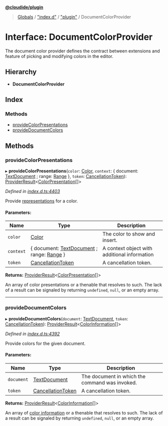 **[@cloudide/plugin](../README.md)**

> [Globals](../README.md) / ["index.d"](../modules/_index_d_.md) / ["plugin"](../modules/_index_d_._plugin_.md) / DocumentColorProvider

# Interface: DocumentColorProvider

The document color provider defines the contract between extensions and feature of
picking and modifying colors in the editor.

## Hierarchy

* **DocumentColorProvider**

## Index

### Methods

* [provideColorPresentations](_index_d_._plugin_.documentcolorprovider.md#providecolorpresentations)
* [provideDocumentColors](_index_d_._plugin_.documentcolorprovider.md#providedocumentcolors)

## Methods

### provideColorPresentations

▸ **provideColorPresentations**(`color`: [Color](../classes/_index_d_._plugin_.color.md), `context`: { document: [TextDocument](_index_d_._plugin_.textdocument.md) ; range: [Range](../classes/_index_d_._plugin_.range.md)  }, `token`: [CancellationToken](_index_d_._plugin_.cancellationtoken.md)): [ProviderResult](../modules/_index_d_._plugin_.md#providerresult)\<[ColorPresentation](../classes/_index_d_._plugin_.colorpresentation.md)[]>

*Defined in [index.d.ts:4403](https://github.com/shuyaqian/cloudide-plugin-api/blob/57a3a2a/index.d.ts#L4403)*

Provide [representations](#ColorPresentation) for a color.

#### Parameters:

Name | Type | Description |
------ | ------ | ------ |
`color` | [Color](../classes/_index_d_._plugin_.color.md) | The color to show and insert. |
`context` | { document: [TextDocument](_index_d_._plugin_.textdocument.md) ; range: [Range](../classes/_index_d_._plugin_.range.md)  } | A context object with additional information |
`token` | [CancellationToken](_index_d_._plugin_.cancellationtoken.md) | A cancellation token. |

**Returns:** [ProviderResult](../modules/_index_d_._plugin_.md#providerresult)\<[ColorPresentation](../classes/_index_d_._plugin_.colorpresentation.md)[]>

An array of color presentations or a thenable that resolves to such. The lack of a result
can be signaled by returning `undefined`, `null`, or an empty array.

___

### provideDocumentColors

▸ **provideDocumentColors**(`document`: [TextDocument](_index_d_._plugin_.textdocument.md), `token`: [CancellationToken](_index_d_._plugin_.cancellationtoken.md)): [ProviderResult](../modules/_index_d_._plugin_.md#providerresult)\<[ColorInformation](../classes/_index_d_._plugin_.colorinformation.md)[]>

*Defined in [index.d.ts:4392](https://github.com/shuyaqian/cloudide-plugin-api/blob/57a3a2a/index.d.ts#L4392)*

Provide colors for the given document.

#### Parameters:

Name | Type | Description |
------ | ------ | ------ |
`document` | [TextDocument](_index_d_._plugin_.textdocument.md) | The document in which the command was invoked. |
`token` | [CancellationToken](_index_d_._plugin_.cancellationtoken.md) | A cancellation token. |

**Returns:** [ProviderResult](../modules/_index_d_._plugin_.md#providerresult)\<[ColorInformation](../classes/_index_d_._plugin_.colorinformation.md)[]>

An array of [color information](#ColorInformation) or a thenable that resolves to such. The lack of a result
can be signaled by returning `undefined`, `null`, or an empty array.
